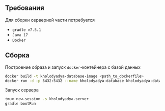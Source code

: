 ## Требования 

Для сборки серверной части потребуется
- `gradle v7.5.1` 
- `Java 17`
- `Docker`

## Сборка

Построение образа и запуск `docker`-контейнера с базой данных

```bash
docker build -t kholodyadya-database-image <path_to_dockerfile>
docker run -d -p 5432:5432 --name kholodyadya-database kholodyadya-database-image
```

Запуск сервера

```bash
tmux new-session -s kholodyadya-server
gradle bootRun
```